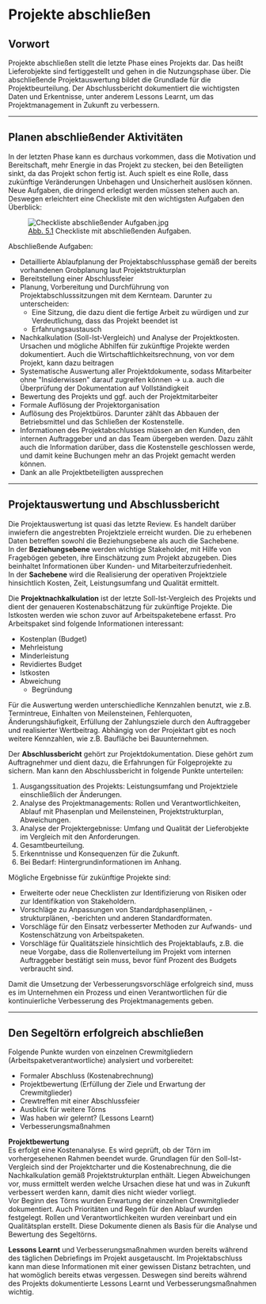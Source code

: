 # Projekte abschließen
## Vorwort
Projekte abschließen stellt die letzte Phase eines Projekts dar. Das heißt Lieferobjekte sind fertiggestellt und gehen in die Nutzungsphase über. Die abschließende Projektauswertung bildet die Grundlade für die Projektbeurteilung. Der Abschlussbericht dokumentiert die wichtigsten Daten und Erkentnisse, unter anderem Lessons Learnt, um das Projektmanagement in Zukunft zu verbessern.

---

## Planen abschließender Aktivitäten
In der letzten Phase kann es durchaus vorkommen, dass die Motivation und Bereitschaft, mehr Energie in das Projekt zu stecken, bei den Beteiligten sinkt, da das Projekt schon fertig ist. Auch spielt es eine Rolle, dass zukünftige Veränderungen Unbehagen und Unsicherheit auslösen können. Neue Aufgaben, die dringend erledigt werden müssen stehen auch an. Deswegen erleichtert eine Checkliste mit den wichtigsten Aufgaben den Überblick: 

<figure style="width:540px;" role="group">
    <img src="https://raw.githubusercontent.com/ProjektManagementGruppe3/Ausarbeitung/Ausarbeitung_Alex/include/alex/Abb%205.1%20Checkliste%20mit%20abschlie%C3%9Fenden%20Aufgaben.%20(Larson%20und%20Gray%202014%2C%20S.%20514).jpg" alt="Checkliste abschließender Aufgaben.jpg" />
    <figcaption>
        <u>Abb. 5.1</u> Checkliste mit abschließenden Aufgaben. 
    </figcaption>
</figure>

Abschließende Aufgaben:
- Detaillierte Ablaufplanung der Projektabschlussphase gemäß der bereits vorhandenen Grobplanung laut         Projektstrukturplan
- Bereitstellung einer Abschlussfeier
- Planung, Vorbereitung und Durchführung von Projektabschlusssitzungen mit dem Kernteam. Darunter zu          unterscheiden: 
    - Eine Sitzung, die dazu dient die fertige Arbeit zu würdigen und zur Verdeutlichung, dass das Projekt    beendet ist
    - Erfahrungsaustausch
- Nachkalkulation (Soll-Ist-Vergleich) und Analyse der Projektkosten. Ursachen und mögliche Abhilfen für      zukünftige Projekte werden dokumentiert. Auch die Wirtschaftlichkeitsrechnung, von vor dem Projekt, kann    dazu beitragen
- Systematische Auswertung aller Projektdokumente, sodass Mitarbeiter ohne "Insiderwissen" darauf zugreifen können &rarr; u.a. auch die Überprüfung der Dokumentation auf Vollständigkeit
- Bewertung des Projekts und ggf. auch der Projektmitarbeiter
- Formale Auflösung der Projektorganisation
- Auflösung des Projektbüros. Darunter zählt das Abbauen der Betriebsmittel und das Schließen der Kostenstelle.
- Informationen des Projektabschlusses müssen an den Kunden, den internen Auftraggeber und an das Team übergeben werden. Dazu zählt auch die Information darüber, dass die Kostenstelle geschlossen werde, und damit keine Buchungen mehr an das Projekt gemacht werden können.
- Dank an alle Projektbeteiligten aussprechen

---

## Projektauswertung und Abschlussbericht
Die Projektauswertung ist quasi das letzte Review. Es handelt darüber inwiefern die angestrebten Projektziele erreicht wurden. Die zu erhebenen Daten betreffen sowohl die Beziehungsebene als auch die Sachebene.  
In der **Beziehungsebene** werden wichtige Stakeholder, mit Hilfe von Fragebögen gebeten, ihre Einschätzung zum Projekt abzugeben. Dies beinhaltet Informationen über Kunden- und Mitarbeiterzufriedenheit.  
In der **Sachebene** wird die Realisierung der operativen Projektziele hinsichtlich Kosten, Zeit, Leistungsumfang und Qualität ermittelt.  

Die **Projektnachkalkulation** ist der letzte Soll-Ist-Vergleich des Projekts und dient der genaueren Kostenabschätzung für zukünftige Projekte. Die Istkosten werden wie schon zuvor auf Arbeitspaketebene erfasst. Pro Arbeitspaket sind folgende Informationen interessant:
- Kostenplan (Budget)
- Mehrleistung
- Minderleistung
- Revidiertes Budget
- Istkosten
- Abweichung
    - Begründung

Für die Auswertung werden unterschiedliche Kennzahlen benutzt, wie z.B. Termintreue, Einhalten von Meilensteinen, Fehlerquoten, Änderungshäufigkeit, Erfüllung der Zahlungsziele durch den Auftraggeber und realisierter Wertbeitrag. Abhängig von der Projektart gibt es noch weitere Kennzahlen, wie z.B. Baufläche bei Bauunternehmen.  

Der **Abschlussbericht** gehört zur Projektdokumentation. Diese gehört zum Auftragnehmer und dient dazu, die Erfahrungen für Folgeprojekte zu sichern. Man kann den Abschlussbericht in folgende Punkte unterteilen:
1. Ausgangssituation des Projekts: Leistungsumfang und Projektziele einschließlich der Änderungen.
2. Analyse des Projektmanagements: Rollen und Verantwortlichkeiten, Ablauf mit Phasenplan und Meilensteinen, Projektstrukturplan, Abweichungen.
3. Analyse der Projektergebnisse: Umfang und Qualität der Lieferobjekte im Vergleich mit den Anforderungen.
4. Gesamtbeurteilung.
5. Erkenntnisse und Konsequenzen für die Zukunft.
6. Bei Bedarf: Hintergrundinformationen im Anhang.

Mögliche Ergebnisse für zukünftige Projekte sind:
- Erweiterte oder neue Checklisten zur Identifizierung von Risiken oder zur Identifikation von Stakeholdern.
- Vorschläge zu Anpassungen von Standardphasenplänen, -strukturplänen, -berichten und anderen Standardformaten.
- Vorschläge für den Einsatz verbesserter Methoden zur Aufwands- und Kostenschätzung von Arbeitspaketen.
- Vorschläge für Qualitätsziele hinsichtlich des Projektablaufs, z.B. die neue Vorgabe, dass die Rollenverteilung im Projekt vom internen Auftraggeber bestätigt sein muss, bevor fünf Prozent des Budgets verbraucht sind.

Damit die Umsetzung der Verbesserungsvorschläge erfolgreich sind, muss es im Unternehmen ein Prozess und einen Verantwortlichen für die kontinuierliche Verbesserung des Projektmanagements geben.

---

## Den Segeltörn erfolgreich abschließen
Folgende Punkte wurden von einzelnen Crewmitgliedern (Arbeitspaketverantwortliche) analysiert und vorbereitet:
- Formaler Abschluss (Kostenabrechnung)
- Projektbewertung (Erfüllung der Ziele und Erwartung der Crewmitglieder)
- Crewtreffen mit einer Abschlussfeier
- Ausblick für weitere Törns
- Was haben wir gelernt? (Lessons Learnt)
- Verbesserungsmaßnahmen

**Projektbewertung**  
Es erfolgt eine Kostenanalyse. Es wird geprüft, ob der Törn im vorhergesehenen Rahmen beendet wurde. Grundlagen für den Soll-Ist-Vergleich sind der Projektcharter und die Kostenabrechnung, die die Nachkalkulation gemäß Projektstrukturplan enthält. Liegen Abweichungen vor, muss ermittelt werden welche Ursachen diese hat und was in Zukunft verbessert werden kann, damit dies nicht wieder vorliegt.  
Vor Beginn des Törns wurden Erwartung der einzelnen Crewmitglieder dokumentiert. Auch Prioritäten und Regeln für den Ablauf wurden festgelegt. Rollen und Verantwortlichkeiten wurden vereinbart und ein Qualitätsplan erstellt. Diese Dokumente dienen als Basis für die Analyse und Bewertung des Segeltörns. 

**Lessons Learnt** und Verbesserungsmaßnahmen wurden bereits während des täglichen Debriefings im Projekt ausgetauscht. Im Projektabschluss kann man diese Informationen mit einer gewissen Distanz betrachten, und hat womöglich bereits etwas vergessen. Deswegen sind bereits während des Projekts dokumentierte Lessons Learnt und Verbesserungsmaßnahmen wichtig.
